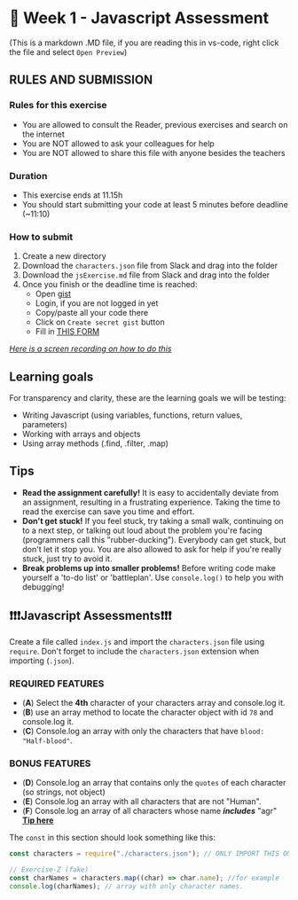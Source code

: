 # 🧙 Week 1 - Javascript Assessment

(This is a markdown .MD file, if you are reading this in vs-code, right click the file and select `Open Preview`)

## RULES AND SUBMISSION

### Rules for this exercise

- You are allowed to consult the Reader, previous exercises and search on the internet
- You are NOT allowed to ask your colleagues for help
- You are NOT allowed to share this file with anyone besides the teachers

### Duration

- This exercise ends at 11.15h
- You should start submitting your code at least 5 minutes before deadline (~11:10)

### How to submit

1. Create a new directory
2. Download the `characters.json` file from Slack and drag into the folder
3. Download the `jsExercise.md` file from Slack and drag into the folder
4. Once you finish or the deadline time is reached:
   - Open [gist](https://gist.github.com/)
   - Login, if you are not logged in yet
   - Copy/paste all your code there
   - Click on `Create secret gist` button
   - Fill in [THIS FORM](https://docs.google.com/forms/d/e/1FAIpQLSd7R_F_MCEC2_8BuK7bi7bZhXX68qrYID9RPPMWf6eTIT2HcQ/viewform)

[_Here is a screen recording on how to do this_](https://s3.eu-west-1.amazonaws.com/cd.sseu.re/items/z8uLGBBQ/2f304d6d-8128-422c-845a-527c29f4353e.gif?v=a85c67f08eb0ab3795f2f113b6bb1a5a)

## Learning goals

For transparency and clarity, these are the learning goals we will be testing:

- Writing Javascript (using variables, functions, return values, parameters)
- Working with arrays and objects
- Using array methods (.find, .filter, .map)

## Tips

- **Read the assignment carefully!** It is easy to accidentally deviate from an assignment, resulting in a frustrating experience. Taking the time to read the exercise can save you time and effort.
- **Don't get stuck!** If you feel stuck, try taking a small walk, continuing on to a next step, or talking out loud about the problem you're facing (programmers call this "rubber-ducking"). Everybody can get stuck, but don't let it stop you. You are also allowed to ask for help if you're really stuck, just try to avoid it.
- **Break problems up into smaller problems!** Before writing code make yourself a 'to-do list' or 'battleplan'. Use `console.log()` to help you with debugging!

## ❗❗❗Javascript Assessments❗❗❗

Create a file called `index.js` and import the `characters.json` file using `require`. Don't forget to include the `characters.json` extension when importing (`.json`).

### REQUIRED FEATURES

- (**A**) Select the **4th** character of your characters array and console.log it.
- (**B**) use an array method to locate the character object with id `78` and console.log it.
- (**C**) Console.log an array with only the characters that have `blood: "Half-blood"`.

### BONUS FEATURES

- (**D**) Console.log an array that contains only the `quotes` of each character (so strings, not object)
- (**E**) Console.log an array with all characters that are not "Human".
- (**F**) Console.log an array of all characters whose name **_includes_** "agr" [**Tip here**](https://developer.mozilla.org/en-US/docs/Web/JavaScript/Reference/Global_Objects/String/includes)

The `const` in this section should look something like this:

```js
const characters = require("./characters.json"); // ONLY IMPORT THIS ONCE

// Exercise-Z (fake)
const charNames = characters.map((char) => char.name); //for example
console.log(charNames); // array with only character names.
```
